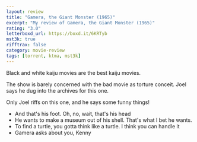 ```yaml
---
layout: review
title: "Gamera, the Giant Monster (1965)"
excerpt: "My review of Gamera, the Giant Monster (1965)"
rating: "3.0"
letterboxd_url: https://boxd.it/6KRTyb
mst3k: true
rifftrax: false
category: movie-review
tags: [torrent, ktma, mst3k]
---
```


Black and white kaiju movies are the best kaiju movies.

The show is barely concerned with the bad movie as torture conceit. Joel says he dug into the archives for this one.

Only Joel riffs on this one, and he says some funny things!

- And that's his foot. Oh, no, wait, that's his head
- He wants to make a museum out of his shell. That's what I bet he wants.
- To find a turtle, you gotta think like a turtle. I think you can handle it
- Gamera asks about you, Kenny

